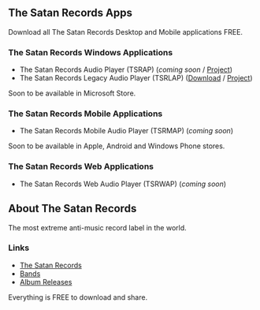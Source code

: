 ## The Satan Records Apps

Download all The Satan Records Desktop and Mobile applications FREE.

### The Satan Records Windows Applications

- The Satan Records Audio Player (TSRAP) (_coming soon_ / [Project](https://github.com/TheSatanRecords/The-Satan-Records-Audio-Player))
- The Satan Records Legacy Audio Player (TSRLAP) ([Download](https://github.com/TheSatanRecords/The-Satan-Records-Legacy-Audio-Player/releases/download/1.0.0/TheSatanRecordsLegacyAudioPlayer.zip) / [Project](https://github.com/TheSatanRecords/The-Satan-Records-Legacy-Audio-Player))

Soon to be available in Microsoft Store.

### The Satan Records Mobile Applications

- The Satan Records Mobile Audio Player (TSRMAP) (_coming soon_)

Soon to be available in Apple, Android and Windows Phone stores.

### The Satan Records Web Applications

- The Satan Records Web Audio Player (TSRWAP) (_coming soon_)

## About The Satan Records

The most extreme anti-music record label in the world.

### Links

- [The Satan Records](https://www.thesatan.com)
- [Bands](https://www.thesatan.com/bands)
- [Album Releases](https://www.thesatan.com/releases)

Everything is FREE to download and share.
